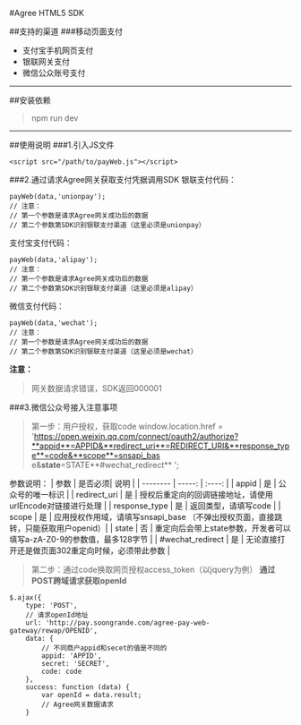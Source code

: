 #Agree HTML5 SDK

##支持的渠道
###移动页面支付
* 支付宝手机网页支付
* 银联网关支付
* 微信公众账号支付

---
##安装依赖
> npm run dev

---
##使用说明
###1.引入JS文件
```
<script src="/path/to/payWeb.js"></script>
```
###2.通过请求Agree网关获取支付凭据调用SDK
银联支付代码：
```
payWeb(data,'unionpay');
// 注意：
// 第一个参数是请求Agree网关成功后的数据
// 第二个参数第SDK识别银联支付渠道（这里必须是unionpay）
```

支付宝支付代码：
```
payWeb(data,'alipay');
// 注意：
// 第一个参数是请求Agree网关成功后的数据
// 第二个参数第SDK识别银联支付渠道（这里必须是alipay）
```

微信支付代码：
```
payWeb(data,'wechat');
// 注意：
// 第一个参数是请求Agree网关成功后的数据
// 第二个参数第SDK识别银联支付渠道（这里必须是wechat）
```

**注意：**
> 网关数据请求错误，SDK返回000001


###3.微信公众号接入注意事项
> 第一步：用户授权，获取code
window.location.href = 'https://open.weixin.qq.com/connect/oauth2/authorize?**appid**=APPID&**redirect_uri**=REDIRECT_URI&**response_type**=code&**scope**=snsapi_bas
e&**state**=STATE**#wechat_redirect** ';

参数说明：
| 参数              | 是否必须|  说明  |
| --------          | -----:  | :----: |
| appid             | 是      |   公众号的唯一标识   |
| redirect_uri      |   是    |   授权后重定向的回调链接地址，请使用urlEncode对链接进行处理   |
| response_type     |    是   |  返回类型，请填写code  |
| scope             |    是   |  应用授权作用域，请填写snsapi_base （不弹出授权页面，直接跳转，只能获取用户openid）|
| state             |    否   |  重定向后会带上state参数，开发者可以填写a-zA-Z0-9的参数值，最多128字节  |
| #wechat_redirect  |    是   |  无论直接打开还是做页面302重定向时候，必须带此参数  |


> 第二步：通过code换取网页授权access_token（以jquery为例）
**通过POST跨域请求获取openId**

```
$.ajax({
    type: 'POST',
    // 请求openId地址
    url: 'http://pay.soongrande.com/agree-pay-web-gateway/rewap/OPENID',
    data: {
        // 不同商户appid和secet的值是不同的
        appid: 'APPID',
        secret: 'SECRET',
        code: code
    },
    success: function (data) {
        var openId = data.result;
        // Agree网关数据请求
    }
```
